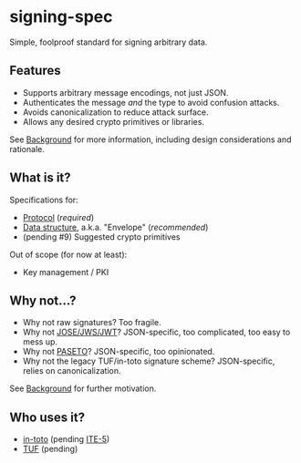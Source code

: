# signing-spec

Simple, foolproof standard for signing arbitrary data.

## Features

*   Supports arbitrary message encodings, not just JSON.
*   Authenticates the message *and* the type to avoid confusion attacks.
*   Avoids canonicalization to reduce attack surface.
*   Allows any desired crypto primitives or libraries.

See [Background](background.md) for more information, including design
considerations and rationale.

## What is it?

Specifications for:

*   [Protocol](protocol.md) (*required*)
*   [Data structure](envelope.md), a.k.a. "Envelope" (*recommended*)
*   (pending #9) Suggested crypto primitives

Out of scope (for now at least):

*   Key management / PKI

## Why not...?

*   Why not raw signatures? Too fragile.
*   Why not [JOSE/JWS/JWT](https://jwt.io)? JSON-specific, too complicated, too
    easy to mess up.
*   Why not [PASETO](https://paseto.io)? JSON-specific, too opinionated.
*   Why not the legacy TUF/in-toto signature scheme? JSON-specific, relies on
    canonicalization.

See [Background](background.md) for further motivation.

## Who uses it?

<!-- Reminder: once in-toto and TUF switch to this new format, update the rest
of the docs that currently reference the old format as "current", "existing",
etc. -->

*   [in-toto](https://in-toto.io) (pending [ITE-5](https://github.com/in-toto/ITE/pull/13))
*   [TUF](https://theupdateframework.io) (pending)
